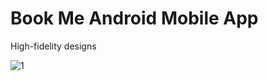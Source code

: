 # Book Me Android Mobile App
High-fidelity designs


![1](https://github.com/zyniiee/book-me-android-mobile-app/assets/70428492/bc07d98b-c406-4db6-bdc0-4f57b7d277d7)
